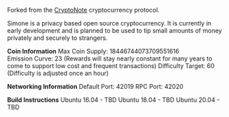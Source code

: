 Forked from the [CryptoNote](https://github.com/cryptonotefoundation/cryptonote) cryptocurrency protocol.

Simone is a privacy based open source cryptocurrency. It is currently in early development and is planned to be used to tip small amounts of money privately and securely to strangers.

**Coin Information**
Max Coin Supply: 18446744073709551616<br>
Emission Curve: 23 (Rewards will stay nearly constant for many years to come to support low cost and frequent transactions) 
Difficulty Target: 60 (Difficulty is adjusted once an hour)

**Networking Information**
Default Port: 42019
RPC Port: 42020

**Build Instructions**
Ubuntu 16.04 - TBD
Ubuntu 18.04 - TBD
Ubuntu 20.04 - TBD


